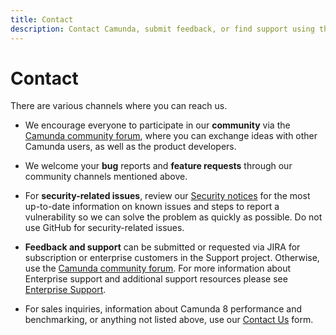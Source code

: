 ```yaml
---
title: Contact
description: Contact Camunda, submit feedback, or find support using the Camunda Platform community forum, note bug reports and feature requests, and review our security notices.
---
```


# Contact

There are various channels where you can reach us.

- We encourage everyone to participate in our **community** via the [Camunda community forum](https://forum.camunda.io/), where you can exchange ideas with other Camunda users, as well as the product developers.

- We welcome your **bug** reports and **feature requests** through our community channels mentioned above.

- For **security-related issues**, review our [Security notices](../docs/reference/notices) for the most up-to-date information on known issues and steps to report a vulnerability so we can solve the problem as quickly as possible. Do not use GitHub for security-related issues.

- **Feedback and support** can be submitted or requested via JIRA for subscription or enterprise customers in the Support project. Otherwise, use the [Camunda community forum](https://forum.camunda.io/). For more information about Enterprise support and additional support resources please see [Enterprise Support](https://camunda.com/support/).

- For sales inquiries, information about Camunda 8 performance and benchmarking, or anything not listed above, use our [Contact Us](https://camunda.com/contact/) form.

